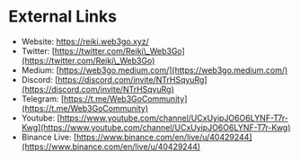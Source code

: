 # External Links

* Website: [https://reiki.web3go.xyz/ ](https://reiki.web3go.xyz/)
* Twitter: [https://twitter.com/Reiki\_Web3Go](https://twitter.com/Reiki\_Web3Go)
* Medium: [https://web3go.medium.com/](https://web3go.medium.com/)
* Discord: [https://discord.com/invite/NTrHSqyuRg](https://discord.com/invite/NTrHSqyuRg)
* Telegram: [https://t.me/Web3GoCommunity](https://t.me/Web3GoCommunity)
* Youtube: [https://www.youtube.com/channel/UCxUyipJO6O6LYNF-T7r-Kwg](https://www.youtube.com/channel/UCxUyipJO6O6LYNF-T7r-Kwg)
* Binance Live: [https://www.binance.com/en/live/u/40429244](https://www.binance.com/en/live/u/40429244)
